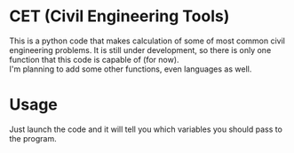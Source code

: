 # CET (Civil Engineering Tools)
This is a python code that makes calculation of some of most common civil engineering problems.
It is still under development, so there is only one function that this code is capable of (for now). \
I'm planning to add some other functions, even languages as well.

# Usage
Just launch the code and it will tell you which variables you should pass to the program.
